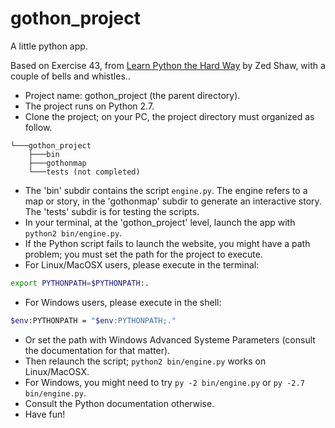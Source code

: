 # gothon_project

A little python app.

Based on Exercise 43, from [Learn Python the Hard Way](http://learnpythonthehardway.org) by Zed Shaw, with a couple of bells and whistles..

- Project name: gothon_project (the parent directory).
- The project runs on Python 2.7.
- Clone the project; on your PC, the project directory must organized as follow.

```text
└───gothon_project
    ├───bin
    ├───gothonmap
    └───tests (not completed)
```

- The 'bin' subdir contains the script `engine.py`. The engine refers to a map or story, in the 'gothonmap' subdir to generate an interactive story. The 'tests' subdir is for testing the scripts.
- In your terminal, at the 'gothon_project' level, launch the app with `python2 bin/engine.py`.
- If the Python script fails to launch the website, you might have a path problem; you must set the path for the project to execute.
- For Linux/MacOSX users, please execute in the terminal:

```bash
export PYTHONPATH=$PYTHONPATH:.
```

- For Windows users, please execute in the shell:

```bash
$env:PYTHONPATH = "$env:PYTHONPATH;."
```

- Or set the path with Windows Advanced Systeme Parameters (consult the documentation for that matter).
- Then relaunch the script; `python2 bin/engine.py` works on Linux/MacOSX.
- For Windows, you might need to try `py -2 bin/engine.py` or `py -2.7 bin/engine.py`.
- Consult the Python documentation otherwise.
- Have fun!
